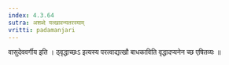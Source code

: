 ```yaml
---
index: 4.3.64
sutra: अशब्दे यत्खावन्यतरस्याम्
vritti: padamanjari
---
```


 वासुदेववर्गीय इति । ठ्वृद्धाच्छःऽ इत्यस्य परत्वाद्यत्खौ बाधकाविति वृद्धादप्यनेन च्छ एषितव्यः ॥